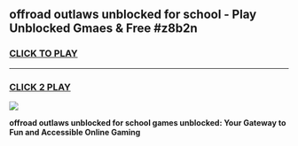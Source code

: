 
## offroad outlaws unblocked for school - Play Unblocked Gmaes & Free #z8b2n
<h3>
<a href="https://news.freeplayer.one?title=offroad_outlaws_unblocked_for_school&ref=24F">CLICK TO PLAY</a></h3>
<hr>

<h3>
<a href="https://news.freeplayer.one?title=offroad_outlaws_unblocked_for_school&ref=24F">CLICK 2 PLAY</a>
  
</h3>

<a href="https://news.freeplayer.one?title=offroad_outlaws_unblocked_for_school&ref=24F/"><img src="https://clearcache.store/games.png"></a>


**offroad outlaws unblocked for school games unblocked: Your Gateway to Fun and Accessible Online Gaming**
